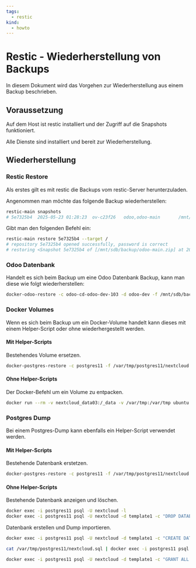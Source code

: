 ```yaml
---
tags:
  - restic
kind:
  - howto
---
```

# Restic - Wiederherstellung von Backups

In diesem Dokument wird das Vorgehen zur Wiederherstellung aus einem Backup beschrieben.

## Voraussetzung

Auf dem Host ist restic installiert und der Zugriff auf die Snapshots funktioniert.

Alle Dienste sind installiert und bereit zur Wiederherstellung.

## Wiederherstellung
### Restic Restore

Als erstes gilt es mit restic die Backups vom restic-Server herunterzuladen.

Angenommen man möchte das folgende Backup wiederherstellen:

```bash
restic-main snapshots
# 5e7325b4  2025-05-23 01:28:23  ov-c23f26   odoo,odoo-main       /mnt/sdb/backup/odoo-main.zip
```

Gibt man den folgenden Befehl ein:

```bash
restic-main restore 5e7325b4 --target /
# repository 5e7325b4 opened successfully, password is correct
# restoring <Snapshot 5e7325b4 of [/mnt/sdb/backup/odoo-main.zip] at 2025-05-23 01:28:23.496308871 +0200 CEST by root@ov-c23f26> to /
```

### Odoo Datenbank

Handelt es sich beim Backup um eine Odoo Datenbank Backup, kann man diese wie folgt wiederherstellen:

```bash
docker-odoo-restore -c odoo-cd-odoo-dev-103 -d odoo-dev -f /mnt/sdb/backup/odoo-main.zip -r
```

### Docker Volumes

Wenn es sich beim Backup um ein Docker-Volume handelt kann dieses mit einem Helper-Script oder ohne wiederhergestellt werden.

#### Mit Helper-Scripts

Bestehendes Volume ersetzen.

```bash
docker-postgres-restore -c postgres11 -f /var/tmp/postgres11/nextcloud.sql -r
```

#### Ohne Helper-Scripts

Der Docker-Befehl um ein Volume zu entpacken.

```bash
docker run --rm -v nextcloud_data03:/_data -v /var/tmp:/var/tmp ubuntu bash -c "cd /_data && tar xvf /var/tmp/nextcloud03/nextcloud_data03.tar --strip 1"
```

### Postgres Dump

Bei einem Postgres-Dump kann ebenfalls ein Helper-Script verwendet werden.

#### Mit Helper-Scripts

Bestehende Datenbank erstetzen.

```bash
docker-postgres-restore -c postgres11 -f /var/tmp/postgres11/nextcloud.sql -r
```

#### Ohne Helper-Scripts

Bestehende Datenbank anzeigen und löschen.

```bash
docker exec -i postgres11 psql -U nextcloud -l
docker exec -i postgres11 psql -U nextcloud -d template1 -c "DROP DATABASE \"nextcloud\";"
```

Datenbank erstellen und Dump importieren.

```bash
docker exec -i postgres11 psql -U nextcloud -d template1 -c "CREATE DATABASE \"nextcloud\";"

cat /var/tmp/postgres11/nextcloud.sql | docker exec -i postgres11 psql -U nextcloud

docker exec -i postgres11 psql -U nextcloud -d template1 -c "GRANT ALL PRIVILEGES ON DATABASE nextcloud TO nextcloud;"
```